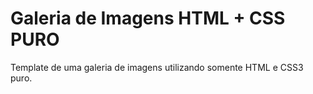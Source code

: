 # Galeria de Imagens HTML + CSS PURO


Template de uma galeria de imagens utilizando somente HTML e CSS3 puro.

